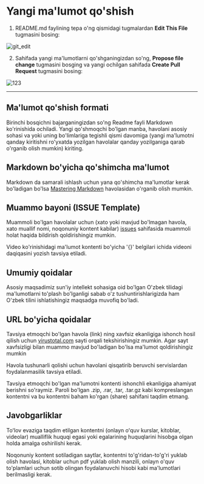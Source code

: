 # Yangi ma'lumot qo'shish
1. README.md faylining tepa o'ng qismidagi tugmalardan **Edit This File** tugmasini bosing:

![git_edit](https://user-images.githubusercontent.com/123057634/213424139-12db0220-f4ff-4e01-a55d-f5bb46392813.png)


2. Sahifada yangi ma'lumotlarni qo'shganingizdan so'ng, **Propose file change** tugmasini bosging va yangi ochilgan sahifada **Create Pull Request** tugmasini bosing:

![123](https://user-images.githubusercontent.com/15800037/213632703-d7100d9d-2f4e-40d7-b592-2f56dacb1c83.png)



***
## Ma'lumot qo'shish formati

Birinchi bosqichni bajarganingizdan so'ng Readme fayli Markdown ko'rinishida ochiladi. Yangi qo'shmoqchi bo'lgan manba, havolani asosiy sohasi va yoki uning bo'limlariga tegishli qismi davomiga (yangi ma'lumotni qanday kiritishni ro'yxatda yozilgan havolalar qanday yozilganiga qarab o'rganib olish mumkin) kiriting. 

## Markdown bo'yicha qo'shimcha ma'lumot
Markdown da samarali ishlash uchun yana qo'shimcha ma'lumotlar kerak bo'ladigan bo'lsa [Mastering Markdown](https://docs.github.com/en/get-started/writing-on-github/getting-started-with-writing-and-formatting-on-github/basic-writing-and-formatting-syntax) havolasidan o'rganib olish mumkin.

## Muammo bayoni (ISSUE Template)

Muammoli bo'lgan havolalar uchun (xato yoki mavjud bo'lmagan havola, xato muallif nomi, noqonuniy kontent kabilar) [issues](https://github.com/Step2AI/Uzbek-tilidagi-Suniy-Intellekt-manbalari/issues) sahifasida muammoli holat haqida bildirish qoldirishingiz mumkin.

Video ko'rinishidagi ma'lumot kontenti bo'yicha '{}' belgilari ichida videoni daqiqasini yozish tavsiya etiladi.

## Umumiy qoidalar

Asosiy maqsadimiz sun'iy intellekt sohasiga oid bo'lgan O'zbek tilidagi ma'lumotlarni to'plash bo'lganligi sabab o'z tushuntirishlarigizda ham O'zbek tilini ishlatishingiz maqsadga muvofiq bo'ladi.

## URL bo'yicha qoidalar

Tavsiya etmoqchi bo'lgan havola (link) ning xavfsiz ekanligiga ishonch hosil qilish uchun [virustotal.com](https://www.virustotal.com/gui/home/upload) sayti orqali tekshirishingiz mumkin. Agar sayt xavfsizligi bilan muammo mavjud bo'ladigan bo'lsa ma'lumot qoldirishingiz mumkin

Havola tushunarli qolishi uchun havolani qisqatirib beruvchi servislardan foydalanmasilik tavsiya etiladi.

Tavsiya etmoqchi bo'lgan ma'lumotni kontenti ishonchli ekanligiga ahamiyat berishni so'raymiz. Paroli bo'lgan .zip, .rar, .tar, .tar.gz kabi kompreslangan kontentni va bu kontentni baham ko'rgan (share) sahifani taqdim etmang.

## Javobgarliklar
Toʻlov evaziga taqdim etilgan kontentni (onlayn oʻquv kurslar, kitoblar, videolar) mualliflik huquqi egasi yoki egalarining huquqlarini hisobga olgan holda amalga oshirilishi kerak.

Noqonuniy kontent sotiladigan saytlar, kontentni to'g'ridan-to'g'ri yuklab olish havolasi, kitoblar uchun pdf yuklab olish manzili, onlayn o'quv to'plamlari uchun sotib olingan foydalanuvchi hisobi kabi ma'lumotlari berilmasligi kerak.

